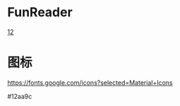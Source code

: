 # FunReader

[12](https://github.com/gstory0404/fun_reader/blob/master/assets/images/icon_book_logo.png)

# 图标  
https://fonts.google.com/icons?selected=Material+Icons


#12aa9c


